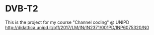 # DVB-T2
This is the project for my course "Channel coding" @ UNIPD http://didattica.unipd.it/off/2017/LM/IN/IN2371/001PD/INP6075320/N0
